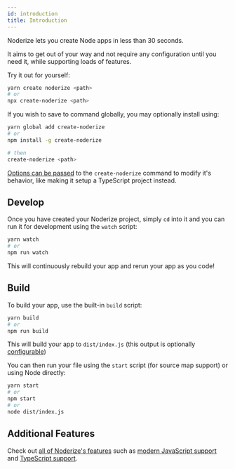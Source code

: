 ```yaml
---
id: introduction
title: Introduction
---
```


Noderize lets you create Node apps in less than 30 seconds.

It aims to get out of your way and not require any configuration until you need it, while supporting loads of features.

Try it out for yourself:

```bash
yarn create noderize <path>
# or
npx create-noderize <path>
```

If you wish to save to command globally, you may optionally install using:

```bash
yarn global add create-noderize
# or
npm install -g create-noderize

# then
create-noderize <path>
```

[Options can be passed](create.md) to the `create-noderize` command to modify it's behavior, like making it setup a TypeScript project instead.

## Develop

Once you have created your Noderize project, simply `cd` into it and you can run it for development using the `watch` script:

```bash
yarn watch
# or
npm run watch
```

This will continuously rebuild your app and rerun your app as you code!

## Build

To build your app, use the built-in `build` script:

```bash
yarn build
# or
npm run build
```

This will build your app to `dist/index.js` (this output is optionally [configurable](configuration-noderize.md#output))

You can then run your file using the `start` script (for source map support) or using Node directly:

```bash
yarn start
# or
npm start
# or
node dist/index.js
```

## Additional Features

Check out [all of Noderize's features](features-index.md) such as [modern JavaScript support](features-modern.md) and [TypeScript support](features-typescript.md).
